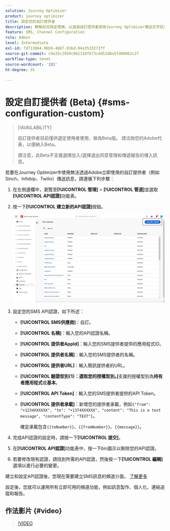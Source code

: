```yaml
---
solution: Journey Optimizer
product: journey optimizer
title: 設定您的自訂提供者
description: 瞭解如何設定環境，以透過自訂提供者使用Journey Optimizer傳送文字訊息
feature: SMS, Channel Configuration
role: Admin
level: Intermediate
exl-id: fd713864-96b9-4687-91bd-84e3533273ff
source-git-commit: c9a35c2950c061318f673cdd53d0a5fd08063c27
workflow-type: tm+mt
source-wordcount: '283'
ht-degree: 3%

---
```


# 設定自訂提供者 (Beta) {#sms-configuration-custom}

>[!AVAILABILITY]
>
>自訂提供者目前僅供選定使用者使用，做為Beta版。 請洽詢您的Adobe代表，以便納入Beta。
>
>請注意，此Beta不支援選擇加入/選擇退出同意管理和傳遞報告的傳入訊息。

若要在Journey Optimizer中使用無法透過Adobe立即使用的自訂提供者（例如Sinch、Infobip、Twilio）傳送訊息，請遵循下列步驟：

1. 在左側邊欄中，瀏覽至&#x200B;**[!UICONTROL 管理]** > **[!UICONTROL 管道]**&#x200B;並選取&#x200B;**[!UICONTROL API認證]**&#x200B;功能表。

1. 按一下&#x200B;**[!UICONTROL 建立新的API認證]**&#x200B;按鈕。

   ![](assets/sms_byo_1.png)

1. 設定您的SMS API認證，如下所述：

   * **[!UICONTROL SMS供應商]**：自訂。

   * **[!UICONTROL 名稱]**：輸入您的API認證名稱。

   * **[!UICONTROL 提供者AppId]**：輸入您的SMS提供者提供的應用程式ID。

   * **[!UICONTROL 提供者名稱]**：輸入您的SMS提供者的名稱。

   * **[!UICONTROL 提供者URL]**：輸入簡訊提供者的URL。

   * **[!UICONTROL 驗證型別{&#x200B;1}：選取您的授權型別。]**&#x200B;支援的授權型別為&#x200B;**持有者應用程式**&#x200B;或&#x200B;**基本**。

   * **[!UICONTROL API Token]**：輸入您的SMS提供者提供的API Token。

   * **[!UICONTROL 提供者承載]**：新增您的提供者承載，例如`{"from": "+1234XXXXXX", "to": "+1374XXXXXX", "content": "This is a test message", "contentType": "TEXT"}`。

     確定承載包含`{{toNumber}}`、`{{fromNumber}}`、`{{message}}`。

1. 完成API認證的設定時，請按一下&#x200B;**[!UICONTROL 提交]**。

1. 在&#x200B;**[!UICONTROL API認證]**&#x200B;功能表中，按一下bin圖示以刪除您的API認證。

1. 若要修改現有認證，請找到所需的API認證，然後按一下&#x200B;**[!UICONTROL 編輯]**&#x200B;選項以進行必要的變更。

建立和設定API認證後，您現在需要建立SMS訊息的頻道介面。 [了解更多](sms-configuration-surface.md)

設定後，您就可以運用所有立即可用的頻道功能，例如訊息製作、個人化、連結追蹤和報告。

## 作法影片 {#video}

>[!VIDEO](https://video.tv.adobe.com/v/3431625)
